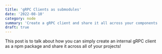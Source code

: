 ```yaml
---
title: 'gRPC Clients as submodules'
date: '2022-08-10'
category: node
summary: 'Create a gRPC client and share it all across your components without writing new clients.'
draft: true
---
```

This post is to talk about how you can simply create an internal gRPC client as a npm package and share it across all of your projects!
